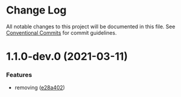 # Change Log

All notable changes to this project will be documented in this file.
See [Conventional Commits](https://conventionalcommits.org) for commit guidelines.

# 1.1.0-dev.0 (2021-03-11)


### Features

* removing ([e28a402](https://github.com/madhusudansahu/testing/commit/e28a402a610b1872a00e1f29d08e46119c59c9f8))
